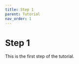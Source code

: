 ```yaml
---
title: Step 1
parent: Tutorial
nav_order: 1
---
```

# Step 1

This is the first step of the tutorial.
